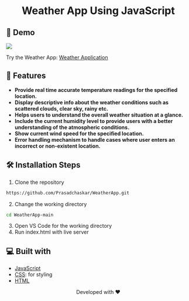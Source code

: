 <h1 align="center">
  Weather App Using JavaScript
</h1>

## 🚀 Demo
<a href="https://luminous-faun-84b7a1.netlify.app/" target="blank">
<img src="https://img.shields.io/website?url=https%3A%2F%2Frahuldkjain.github.io%2Fgh-profile-readme-generator&logo=github&style=flat-square" />
</a>

Try the Weather App: [Weather Application](https://luminous-faun-84b7a1.netlify.app/)
## 🧐 Features
- **Provide real time accurate temperature readings for the specified location.**
- **Display descriptive info about the weather conditions such as scattered clouds, clear sky, rainy etc.**
- **Helps users to understand the overall weather situation at a glance.**
- **Include the current humidity level to provide users with a better understanding of the atmospheric conditions.**
- **Show current wind speed for the specified location.**
- **Error handling mechanism to handle cases where user enters an incorrect or non-existent location.** 

## 🛠️ Installation Steps

1. Clone the repository

```bash
https://github.com/Prasadchaskar/WeatherApp.git
```
2. Change the working directory

```bash
cd WeatherApp-main
```
3. Open VS Code for the working directory
4. Run index.html with live server

## 💻 Built with

- [JavaScript](https://developer.mozilla.org/en-US/docs/Web/JavaScript)
- [CSS](https://www.w3schools.com/css/): for styling
- [HTML](https://www.w3schools.com/html/)

<p align="center">
Developed with ❤️
</p>

